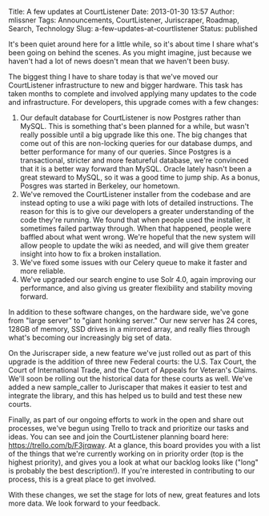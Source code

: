 Title: A few updates at CourtListener
Date: 2013-01-30 13:57
Author: mlissner
Tags: Announcements, CourtListener, Juriscraper, Roadmap, Search, Technology
Slug: a-few-updates-at-courtlistener
Status: published

It's been quiet around here for a little while, so it's about time I
share what's been going on behind the scenes. As you might imagine, just
because we haven't had a lot of news doesn't mean that we haven't been
busy.

The biggest thing I have to share today is that we've moved our
CourtListener infrastructure to new and bigger hardware. This task has
taken months to complete and involved applying many updates to the code
and infrastructure. For developers, this upgrade comes with a few
changes:

1.  Our default database for CourtListener is now Postgres rather than
    MySQL. This is something that's been planned for a while, but wasn't
    really possible until a big upgrade like this one. The big changes
    that come out of this are non-locking queries for our database
    dumps, and better performance for many of our queries. Since
    Postgres is a transactional, stricter and more featureful database,
    we're convinced that it is a better way forward than MySQL. Oracle
    lately hasn't been a great steward to MySQL, so it was a good time
    to jump ship. As a bonus, Posgres was started in Berkeley, our
    hometown.
2.  We've removed the CourtListener installer from the codebase and are
    instead opting to use a wiki page with lots of detailed
    instructions. The reason for this is to give our developers a
    greater understanding of the code they're running. We found that
    when people used the installer, it sometimes failed partway through.
    When that happened, people were baffled about what went wrong. We're
    hopeful that the new system will allow people to update the wiki as
    needed, and will give them greater insight into how to fix a broken
    installation.
3.  We've fixed some issues with our Celery queue to make it faster and
    more reliable.
4.  We've upgraded our search engine to use Solr 4.0, again improving
    our performance, and also giving us greater flexibility and
    stability moving forward.

In addition to these software changes, on the hardware side, we've gone
from "large server" to "giant honking server." Our new server has 24
cores, 128GB of memory, SSD drives in a mirrored array, and really flies
through what's becoming our increasingly big set of data.

On the Juriscraper side, a new feature we've just rolled out as part of
this upgrade is the addition of three new Federal courts: the U.S. Tax
Court, the Court of International Trade, and the Court of Appeals for
Veteran's Claims. We'll soon be rolling out the historical data for
these courts as well. We've added a new sample\_caller to Juriscaper
that makes it easier to test and integrate the library, and this has
helped us to build and test these new courts.

Finally, as part of our ongoing efforts to work in the open and share
out processes, we've begun using Trello to track and prioritize our
tasks and ideas. You can see and join the CourtListener planning board
here: https://trello.com/b/F3jrqway. At a glance, this board provides
you with a list of the things that we're currently working on in
priority order (top is the highest priority), and gives you a look at
what our backlog looks like ("long" is probably the best description!).
If you're interested in contributing to our process, this is a great
place to get involved.

With these changes, we set the stage for lots of new, great features and
lots more data. We look forward to your feedback.

